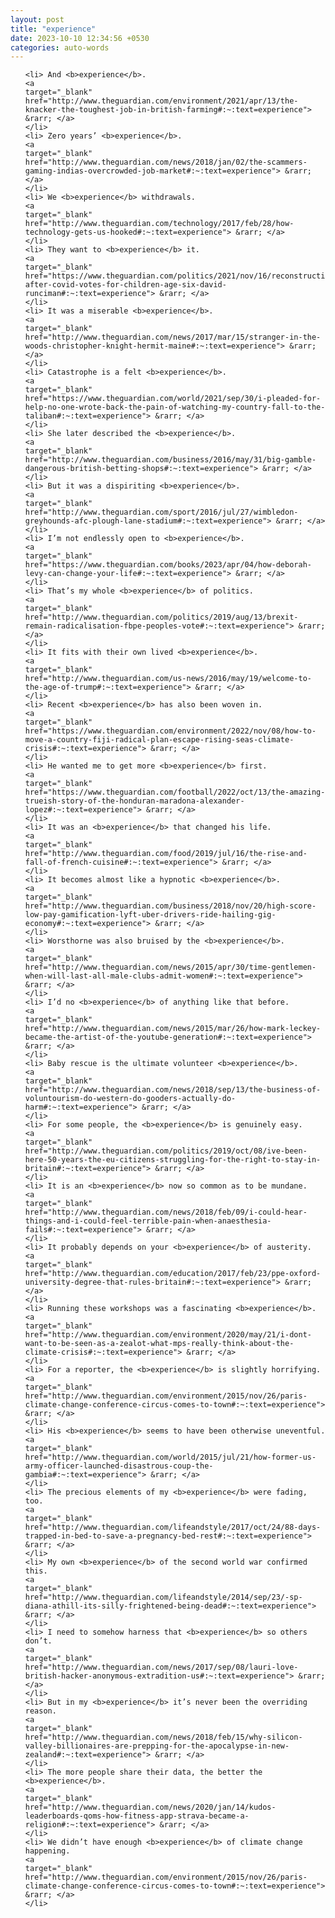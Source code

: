 ```yaml
---
layout: post
title: "experience"
date: 2023-10-10 12:34:56 +0530
categories: auto-words
---
```

<ol>

    <li> And <b>experience</b>.
    <a 
    target="_blank" 
    href="http://www.theguardian.com/environment/2021/apr/13/the-knacker-the-toughest-job-in-british-farming#:~:text=experience"> &rarr; </a>
    </li>
    <li> Zero years’ <b>experience</b>.
    <a 
    target="_blank" 
    href="http://www.theguardian.com/news/2018/jan/02/the-scammers-gaming-indias-overcrowded-job-market#:~:text=experience"> &rarr; </a>
    </li>
    <li> We <b>experience</b> withdrawals.
    <a 
    target="_blank" 
    href="http://www.theguardian.com/technology/2017/feb/28/how-technology-gets-us-hooked#:~:text=experience"> &rarr; </a>
    </li>
    <li> They want to <b>experience</b> it.
    <a 
    target="_blank" 
    href="https://www.theguardian.com/politics/2021/nov/16/reconstruction-after-covid-votes-for-children-age-six-david-runciman#:~:text=experience"> &rarr; </a>
    </li>
    <li> It was a miserable <b>experience</b>.
    <a 
    target="_blank" 
    href="http://www.theguardian.com/news/2017/mar/15/stranger-in-the-woods-christopher-knight-hermit-maine#:~:text=experience"> &rarr; </a>
    </li>
    <li> Catastrophe is a felt <b>experience</b>.
    <a 
    target="_blank" 
    href="https://www.theguardian.com/world/2021/sep/30/i-pleaded-for-help-no-one-wrote-back-the-pain-of-watching-my-country-fall-to-the-taliban#:~:text=experience"> &rarr; </a>
    </li>
    <li> She later described the <b>experience</b>.
    <a 
    target="_blank" 
    href="http://www.theguardian.com/business/2016/may/31/big-gamble-dangerous-british-betting-shops#:~:text=experience"> &rarr; </a>
    </li>
    <li> But it was a dispiriting <b>experience</b>.
    <a 
    target="_blank" 
    href="http://www.theguardian.com/sport/2016/jul/27/wimbledon-greyhounds-afc-plough-lane-stadium#:~:text=experience"> &rarr; </a>
    </li>
    <li> I’m not endlessly open to <b>experience</b>.
    <a 
    target="_blank" 
    href="https://www.theguardian.com/books/2023/apr/04/how-deborah-levy-can-change-your-life#:~:text=experience"> &rarr; </a>
    </li>
    <li> That’s my whole <b>experience</b> of politics.
    <a 
    target="_blank" 
    href="http://www.theguardian.com/politics/2019/aug/13/brexit-remain-radicalisation-fbpe-peoples-vote#:~:text=experience"> &rarr; </a>
    </li>
    <li> It fits with their own lived <b>experience</b>.
    <a 
    target="_blank" 
    href="http://www.theguardian.com/us-news/2016/may/19/welcome-to-the-age-of-trump#:~:text=experience"> &rarr; </a>
    </li>
    <li> Recent <b>experience</b> has also been woven in.
    <a 
    target="_blank" 
    href="https://www.theguardian.com/environment/2022/nov/08/how-to-move-a-country-fiji-radical-plan-escape-rising-seas-climate-crisis#:~:text=experience"> &rarr; </a>
    </li>
    <li> He wanted me to get more <b>experience</b> first.
    <a 
    target="_blank" 
    href="https://www.theguardian.com/football/2022/oct/13/the-amazing-trueish-story-of-the-honduran-maradona-alexander-lopez#:~:text=experience"> &rarr; </a>
    </li>
    <li> It was an <b>experience</b> that changed his life.
    <a 
    target="_blank" 
    href="http://www.theguardian.com/food/2019/jul/16/the-rise-and-fall-of-french-cuisine#:~:text=experience"> &rarr; </a>
    </li>
    <li> It becomes almost like a hypnotic <b>experience</b>.
    <a 
    target="_blank" 
    href="http://www.theguardian.com/business/2018/nov/20/high-score-low-pay-gamification-lyft-uber-drivers-ride-hailing-gig-economy#:~:text=experience"> &rarr; </a>
    </li>
    <li> Worsthorne was also bruised by the <b>experience</b>.
    <a 
    target="_blank" 
    href="http://www.theguardian.com/news/2015/apr/30/time-gentlemen-when-will-last-all-male-clubs-admit-women#:~:text=experience"> &rarr; </a>
    </li>
    <li> I’d no <b>experience</b> of anything like that before.
    <a 
    target="_blank" 
    href="http://www.theguardian.com/news/2015/mar/26/how-mark-leckey-became-the-artist-of-the-youtube-generation#:~:text=experience"> &rarr; </a>
    </li>
    <li> Baby rescue is the ultimate volunteer <b>experience</b>.
    <a 
    target="_blank" 
    href="http://www.theguardian.com/news/2018/sep/13/the-business-of-voluntourism-do-western-do-gooders-actually-do-harm#:~:text=experience"> &rarr; </a>
    </li>
    <li> For some people, the <b>experience</b> is genuinely easy.
    <a 
    target="_blank" 
    href="http://www.theguardian.com/politics/2019/oct/08/ive-been-here-50-years-the-eu-citizens-struggling-for-the-right-to-stay-in-britain#:~:text=experience"> &rarr; </a>
    </li>
    <li> It is an <b>experience</b> now so common as to be mundane.
    <a 
    target="_blank" 
    href="http://www.theguardian.com/news/2018/feb/09/i-could-hear-things-and-i-could-feel-terrible-pain-when-anaesthesia-fails#:~:text=experience"> &rarr; </a>
    </li>
    <li> It probably depends on your <b>experience</b> of austerity.
    <a 
    target="_blank" 
    href="http://www.theguardian.com/education/2017/feb/23/ppe-oxford-university-degree-that-rules-britain#:~:text=experience"> &rarr; </a>
    </li>
    <li> Running these workshops was a fascinating <b>experience</b>.
    <a 
    target="_blank" 
    href="http://www.theguardian.com/environment/2020/may/21/i-dont-want-to-be-seen-as-a-zealot-what-mps-really-think-about-the-climate-crisis#:~:text=experience"> &rarr; </a>
    </li>
    <li> For a reporter, the <b>experience</b> is slightly horrifying.
    <a 
    target="_blank" 
    href="http://www.theguardian.com/environment/2015/nov/26/paris-climate-change-conference-circus-comes-to-town#:~:text=experience"> &rarr; </a>
    </li>
    <li> His <b>experience</b> seems to have been otherwise uneventful.
    <a 
    target="_blank" 
    href="http://www.theguardian.com/world/2015/jul/21/how-former-us-army-officer-launched-disastrous-coup-the-gambia#:~:text=experience"> &rarr; </a>
    </li>
    <li> The precious elements of my <b>experience</b> were fading, too.
    <a 
    target="_blank" 
    href="http://www.theguardian.com/lifeandstyle/2017/oct/24/88-days-trapped-in-bed-to-save-a-pregnancy-bed-rest#:~:text=experience"> &rarr; </a>
    </li>
    <li> My own <b>experience</b> of the second world war confirmed this.
    <a 
    target="_blank" 
    href="http://www.theguardian.com/lifeandstyle/2014/sep/23/-sp-diana-athill-its-silly-frightened-being-dead#:~:text=experience"> &rarr; </a>
    </li>
    <li> I need to somehow harness that <b>experience</b> so others don’t.
    <a 
    target="_blank" 
    href="http://www.theguardian.com/news/2017/sep/08/lauri-love-british-hacker-anonymous-extradition-us#:~:text=experience"> &rarr; </a>
    </li>
    <li> But in my <b>experience</b> it’s never been the overriding reason.
    <a 
    target="_blank" 
    href="http://www.theguardian.com/news/2018/feb/15/why-silicon-valley-billionaires-are-prepping-for-the-apocalypse-in-new-zealand#:~:text=experience"> &rarr; </a>
    </li>
    <li> The more people share their data, the better the <b>experience</b>.
    <a 
    target="_blank" 
    href="http://www.theguardian.com/news/2020/jan/14/kudos-leaderboards-qoms-how-fitness-app-strava-became-a-religion#:~:text=experience"> &rarr; </a>
    </li>
    <li> We didn’t have enough <b>experience</b> of climate change happening.
    <a 
    target="_blank" 
    href="http://www.theguardian.com/environment/2015/nov/26/paris-climate-change-conference-circus-comes-to-town#:~:text=experience"> &rarr; </a>
    </li>